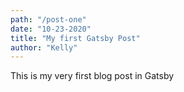 ```yaml
---
path: "/post-one"
date: "10-23-2020"
title: "My first Gatsby Post"
author: "Kelly"
---
```


This is my very first blog post in Gatsby

